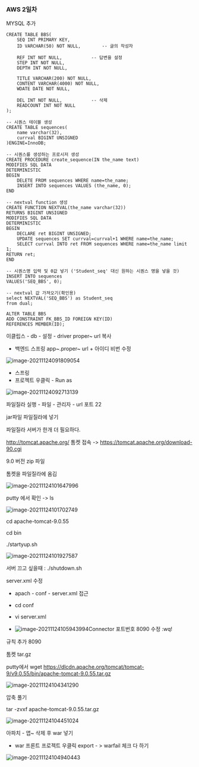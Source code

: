 ### AWS 2일차

MYSQL 추가

```
CREATE TABLE BBS(
	SEQ INT PRIMARY KEY,
	ID VARCHAR(50) NOT NULL,		-- 글의 작성자
	
	REF INT NOT NULL,			-- 답변을 설정 		
	STEP INT NOT NULL,
	DEPTH INT NOT NULL,
	
	TITLE VARCHAR(200) NOT NULL,
	CONTENT VARCHAR(4000) NOT NULL,
	WDATE DATE NOT NULL,
	
	DEL INT NOT NULL,			-- 삭제 
	READCOUNT INT NOT NULL
);

-- 시퀀스 테이블 생성
CREATE TABLE sequences(
    name varchar(32), 
    currval BIGINT UNSIGNED 
)ENGINE=InnoDB;

-- 시퀀스를 생성하는 프로시저 생성
CREATE PROCEDURE create_sequence(IN the_name text)
MODIFIES SQL DATA
DETERMINISTIC
BEGIN
    DELETE FROM sequences WHERE name=the_name;
    INSERT INTO sequences VALUES (the_name, 0);
END

-- nextval function 생성
CREATE FUNCTION NEXTVAL(the_name varchar(32)) 
RETURNS BIGINT UNSIGNED
MODIFIES SQL DATA
DETERMINISTIC
BEGIN
    DECLARE ret BIGINT UNSIGNED;
    UPDATE sequences SET currval=currval+1 WHERE name=the_name;
    SELECT currval INTO ret FROM sequences WHERE name=the_name limit 1;
RETURN ret;
END

-- 시퀀스명 입력 및 0값 넣기 ('Student_seq' 대신 원하는 시퀀스 명을 넣을 것)
INSERT INTO sequences 
VALUES('SEQ_BBS', 0);

-- nextval 값 가져오기(확인용)
select NEXTVAL('SEQ_BBS') as Student_seq 
from dual;

ALTER TABLE BBS
ADD CONSTRAINT FK_BBS_ID FOREIGN KEY(ID)
REFERENCES MEMBER(ID);
```



이클립스 - db - 설정 - driver proper~ url 복사

- 백엔드 스프링 app~.proper~ url + 아이디 비번 수정

![image-20211124091809054](C:\Users\원규\AppData\Roaming\Typora\typora-user-images\image-20211124091809054.png)





- 스프링 
- 프로젝트 우클릭  - Run as

![image-20211124092713139](C:\Users\원규\AppData\Roaming\Typora\typora-user-images\image-20211124092713139.png)



파일질라 실행 - 파일 - 관리자 - url 포트 22



jar파일 파일질라에 넣기 



파일질라 서버가 한개 더 필요하다.

http://tomcat.apache.org/ 톰켓 접속 -> https://tomcat.apache.org/download-90.cgi

9.0 버전 zip 파일

톰켓을 파일질라에 옴김

![image-20211124101647996](C:\Users\원규\AppData\Roaming\Typora\typora-user-images\image-20211124101647996.png)



putty 에서 확인 -> ls

![image-20211124101702749](C:\Users\원규\AppData\Roaming\Typora\typora-user-images\image-20211124101702749.png)

cd apache-tomcat-9.0.55

cd bin

./startyup.sh

![image-20211124101927587](C:\Users\원규\AppData\Roaming\Typora\typora-user-images\image-20211124101927587.png)

서버 끄고 싶을때 :  ./shutdown.sh



server.xml 수정

- apach - conf - server.xml 접근

- cd conf
- vi server.xml
- ![image-20211124105943994](C:\Users\원규\AppData\Roaming\Typora\typora-user-images\image-20211124105943994.png)Connector 포트번호 8090 수정  :wq!



규칙 추가 8090



톰켓 tar.gz 

putty에서 wget https://dlcdn.apache.org/tomcat/tomcat-9/v9.0.55/bin/apache-tomcat-9.0.55.tar.gz

![image-20211124104341290](C:\Users\원규\AppData\Roaming\Typora\typora-user-images\image-20211124104341290.png)



압축 풀기 

tar -zvxf apache-tomcat-9.0.55.tar.gz

![image-20211124104451024](C:\Users\원규\AppData\Roaming\Typora\typora-user-images\image-20211124104451024.png)



아파치 - 앱~ 삭제 후 war 넣기

- war 프론트 프로젝트 우클릭 export - > warfail 체크 다 하기

![image-20211124104940443](C:\Users\원규\AppData\Roaming\Typora\typora-user-images\image-20211124104940443.png)